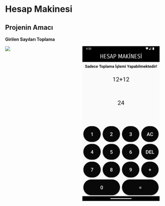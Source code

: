 # Hesap Makinesi

## Projenin Amacı 
**Girilen Sayıları Toplama**

<div style="display: flex;">
    <img src="https://github.com/ByStag/Trendol-Desing/blob/main/HesapMakinesi/resim/Screenshot_1707669011.png" width="250">
    <img src="https://github.com/ByStag/Hesap-Makinesi/blob/main/HesapMakinesi/resim/Screenshot_1707669018.png" width="250">
</div>
